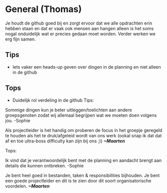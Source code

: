 # General (Thomas)
Je houdt de github goed bij en zorgt ervoor dat we alle opdrachten erin hebben staan en dat er vaak ook mensen aan hangen alleen is het soms nogal onduidelijk wat er precies gedaan moet worden. Verder werken we erg fijn samen.
## Tips
- Iets vaker een heads-up geven over dingen in de planning en niet alleen in de github
## Tops
- Duidelijk rol verdeling in de github
Tips:

Sommige dingen kun je beter uitleggen/toelichten aan andere groepsgenoten zodat wij allemaal begrijpen wat we moeten doen volgens jou. -Sophie

Als projectleider is het handig om proberen de focus in het groepje geregeld te houden als het te druk/afgeleid wordt van ons werk (ookal snap ik dat dat af en toe ultra-boss difficulty kan zijn bij ons ;)) ***~Maarten***

Tops:

Ik vind dat je verantwoordelijk bent met de planning en aandacht brengt aan details die kunnen ontbreken. -Sophie

Je bent heel goed in bestanden, taken & responsibilities bijhouden. Je bent een goede projectleider en dit is te zien door dit soort organisatorische voordelen. ***~Maarten***
